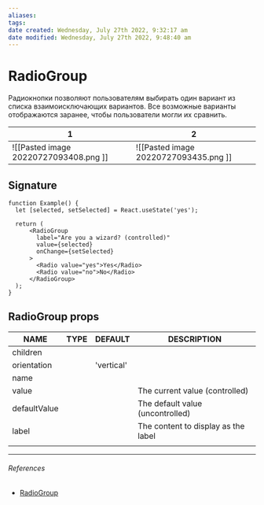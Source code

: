 ```yaml
---
aliases: 
tags: 
date created: Wednesday, July 27th 2022, 9:32:17 am
date modified: Wednesday, July 27th 2022, 9:48:40 am
---
```


# RadioGroup

Радиокнопки позволяют пользователям выбирать один вариант из списка взаимоисключающих вариантов. Все возможные варианты отображаются заранее, чтобы пользователи могли их сравнить.

| 1                                     | 2                                     |
| ------------------------------------- | ------------------------------------- |
| ![[Pasted image 20220727093408.png ]] | ![[Pasted image 20220727093435.png ]] |

## Signature

```tsx
function Example() {
  let [selected, setSelected] = React.useState('yes');

  return (
      <RadioGroup
        label="Are you a wizard? (controlled)"
        value={selected}
        onChange={setSelected}
      >
        <Radio value="yes">Yes</Radio>
        <Radio value="no">No</Radio>
      </RadioGroup>
  );
}
```

## RadioGroup props

| NAME         | TYPE | DEFAULT    | DESCRIPTION                         |
| ------------ | ---- | ---------- | ----------------------------------- |
| children     |      |            |                                     |
| orientation  |      | 'vertical' |                                     |
| name         |      |            |                                     |
| value        |      |            | The current value (controlled)      |
| defaultValue |      |            | The default value (uncontrolled)    |
| label        |      |            | The content to display as the label |
|              |      |            |                                     |

---

###### References

- [RadioGroup](https://react-spectrum.adobe.com/react-spectrum/RadioGroup.html)
